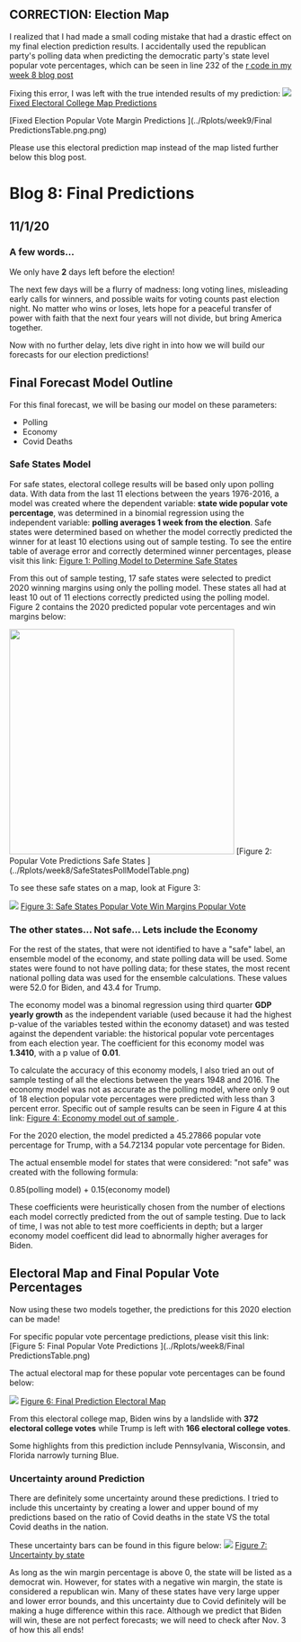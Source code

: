## CORRECTION: Election Map

I realized that I had made a small coding mistake that had a drastic effect on my final election prediction results. I accidentally used the republican party's polling data when predicting the democratic party's state level popular vote percentages, which can be seen in line 232 of the [r code in my week 8 blog post](https://github.com/gkim65/2020_ElectionBlogPost_gov1347/blob/gh-pages/Rplots/week8/safeStates.R)

Fixing this error, I was left with the true intended results of my prediction: 
![](../Rplots/week9/REALPredictionsWinsElectoralCollege2020.png)
[Fixed Electoral College Map Predictions ](../Rplots/week9/REALPredictionsWinsElectoralCollege2020.png)

[Fixed Election Popular Vote Margin Predictions ](../Rplots/week9/Final PredictionsTable.png.png)

Please use this electoral prediction map instead of the map listed further below this blog post.

# Blog 8: Final Predictions
## 11/1/20

### A few words...

We only have **2** days left before the election! 

The next few days will be a flurry of madness: long voting lines, misleading early calls for winners, and possible waits for voting counts past election night. No matter who wins or loses, lets hope for a peaceful transfer of power with faith that the next four years will not divide, but bring America together. 

Now with no further delay, lets dive right in into how we will build our forecasts for our election predictions!

## Final Forecast Model Outline

For this final forecast, we will be basing our model on these parameters:

- Polling
- Economy
- Covid Deaths

### Safe States Model

For safe states, electoral college results will be based only upon polling data. With data from the last 11 elections between the years 1976-2016, a model was created where the dependent variable: **state wide popular vote percentage**, was determined in a binomial regression using the independent variable: **polling averages 1 week from the election**. Safe states were determined based on whether the model correctly predicted the winner for at least 10 elections using out of sample testing. To see the entire table of average error and correctly determined winner percentages, please visit this link:
[Figure 1: Polling Model to Determine Safe States](../Rplots/week8/OutOfSampleTestingPolls.png)

From this out of sample testing, 17 safe states were selected to predict 2020 winning margins using only the polling model. These states all had at least 10 out of 11 elections correctly predicted using the polling model. Figure 2 contains the 2020 predicted popular vote percentages and win margins below:

<img src="../Rplots/week8/SafeStatesPollModelTable.png" width="400">
[Figure 2: Popular Vote Predictions Safe States ](../Rplots/week8/SafeStatesPollModelTable.png)

To see these safe states on a map, look at Figure 3:

![](../Rplots/week8/WinMarginsSafeStates2020.png)
[Figure 3: Safe States Popular Vote Win Margins Popular Vote ](../Rplots/week8/WinMarginsSafeStates2020.png)

### The other states... Not safe... Lets include the Economy

For the rest of the states, that were not identified to have a "safe" label, an ensemble model of the economy, and state polling data will be used. Some states were found to not have polling data; for these states, the most recent national polling data was used for the ensemble calculations. These values were 52.0 for Biden, and 43.4 for Trump.

The economy model was a binomal regression using third quarter **GDP yearly growth** as the independent variable (used because it had the highest p-value of the variables tested within the economy dataset) and was tested against the dependent variable: the historical popular vote percentages from each election year. The coefficient for this economy model was **1.3410**, with a p value of **0.01**. 

To calculate the accuracy of this economy models, I also tried an out of sample testing of all the elections between the years 1948 and 2016. The economy model was not as accurate as the polling model, where only 9 out of 18 election popular vote percentages were predicted with less than 3 percent error. Specific out of sample results can be seen in Figure 4 at this link: [Figure 4: Economy model out of sample ](../Rplots/week8/EconomyPredictions_Pv2p.png). 

For the 2020 election, the model predicted a 45.27866 popular vote percentage for Trump, with a 54.72134 popular vote percentage for Biden. 

The actual ensemble model for states that were considered: "not safe" was created with the following formula:

0.85(polling model) + 0.15(economy model)

These coefficients were heuristically chosen from the number of elections each model correctly predicted from the out of sample testing. Due to lack of time, I was not able to test more coefficients in depth; but a larger economy model coefficent did lead to abnormally higher averages for Biden.

## Electoral Map and Final Popular Vote Percentages

Now using these two models together, the predictions for this 2020 election can be made!

For specific popular vote percentage predictions, please visit this link: [Figure 5: Final Popular Vote Predictions ](../Rplots/week8/Final PredictionsTable.png)

The actual electoral map for these popular vote percentages can be found below:

![](../Rplots/week8/WinsElectoralCollege2020.png)
[Figure 6: Final Prediction Electoral Map ](../Rplots/week8/WinsElectoralCollege2020.png)

From this electoral college map, Biden wins by a landslide with **372 electoral college votes** while Trump is left with **166 electoral college votes**.

Some highlights from this prediction include Pennsylvania, Wisconsin, and Florida narrowly turning Blue. 

### Uncertainty around Prediction
There are definitely some uncertainty around these predictions. I tried to include this uncertainty by creating a lower and upper bound of my predictions based on the ratio of Covid deaths in the state VS the total Covid deaths in the nation.

These uncertainty bars can be found in this figure below:
![](../Rplots/week8/Uncertainty2020.png)
[Figure 7: Uncertainty by state ](../Rplots/week8/Uncertainty2020.png)

As long as the win margin percentage is above 0, the state will be listed as a democrat win. However, for states with a negative win margin, the state is considered a republican win. Many of these states have very large upper and lower error bounds, and this uncertainty due to Covid definitely will be making a huge difference within this race. Although we predict that Biden will win, these are not perfect forecasts; we will need to check after Nov. 3 of how this all ends! 

